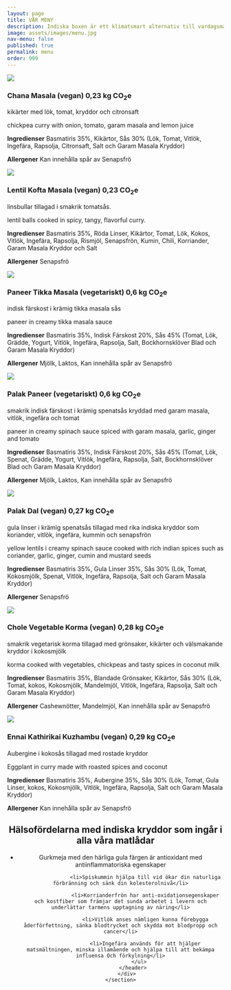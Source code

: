 ```yaml
---
layout: page
title: VÅR MENY
description: Indiska boxen är ett klimatsmart alternativ till vardagsmat. Maten är fylld av smaker och nyttigheter, med inspiration ifrån södra indien. Varje matlåda från Indiska boxen släpper ut mellan 0,3-0,6 kg CO2e och innehåller ca 400g mat. Currylåda (utan ris) serverar 2 portioner.
image: assets/images/menu.jpg
nav-menu: false
published: true
permalink: menu
order: 999
---
```


<div id="main">
	<section class="major">
		<div class="inner">
			<div class="menulist">
				<div class="menuitem">
				<img src="/assets/food/cm.jpg">
				<h3>Chana Masala (vegan) <i class="fas fa-fw fa-globe-americas"></i>0,23 kg CO<sub>2</sub>e</h3>
			   	<p>kikärter med lök, tomat, kryddor och citronsaft</p>
			        <p>chickpea curry with onion, tomato, garam masala and lemon juice</p>
				<p><b>Ingredienser</b> Basmatiris 35%, Kikärtor, Sås 30% (Lök, Tomat, Vitlök, Ingefära, Rapsolja, Citronsaft, Salt och Garam Masala Kryddor)</p>
			        <p><b>Allergener</b> Kan innehålla spår av Senapsfrö</p>	
			  	</div>
				<div class="menuitem">
				<img src="/assets/food/km.jpg">
				<h3>Lentil Kofta Masala (vegan) <i class="fas fa-fw fa-globe-americas"></i>0,23 CO<sub>2</sub>e</h3>
			   	<p>linsbullar tillagad i smakrik tomatsås.</p>
			  	<p>lentil balls cooked in spicy, tangy, flavorful curry.</p>
				<p><b>Ingredienser</b> Basmatiris 35%, Röda Linser, Kikärtor, Tomat, Lök, Kokos, Vitlök, Ingefära, Rapsolja, Rismjöl, Senapsfrön, Kumin, Chili, Korriander, Garam Masala Kryddor och Salt</p>
			        <p><b>Allergener</b> Senapsfrö</p>	
			  	</div>
				<div class="menuitem">
				<img src="/assets/food/pt.jpg">
				<h3>Paneer Tikka Masala (vegetariskt) <i class="fas fa-fw fa-globe-americas"></i>0,6 kg CO<sub>2</sub>e</h3>
			   	<p>indisk färskost i krämig tikka masala sås</p>
			        <p>paneer in creamy tikka masala sauce</p>
			  	<p><b>Ingredienser</b> Basmatiris 35%, Indisk Färskost 20%, Sås 45% (Tomat, Lök, Grädde, Yogurt, Vitlök, Ingefära, Rapsolja, Salt, Bockhornsklöver Blad och Garam Masala Kryddor)</p>
			  	<p><b>Allergener</b> Mjölk, Laktos, Kan innehålla spår av Senapsfrö</p>	
			  	</div>
			  	<div class="menuitem">
				<img src="/assets/food/pp.jpg">
				<h3>Palak Paneer (vegetariskt) <i class="fas fa-fw fa-globe-americas"></i>0,6 kg CO<sub>2</sub>e</h3>
				<p>smakrik indisk färskost i krämig spenatsås kryddad med garam masala, vitlök, ingefära och tomat</p>
			  	<p>paneer in creamy spinach sauce spiced with garam masala, garlic, ginger and tomato</p>
			  	<p><b>Ingredienser</b> Basmatiris 35%, Indisk Färskost 20%, Sås 45% (Tomat, Lök, Spenat, Grädde, Yogurt, Vitlök, Ingefära, Rapsolja, Salt, Bockhornsklöver Blad och Garam Masala Kryddor)</p>
			  	<p><b>Allergener</b> Mjölk, Laktos, Kan innehålla spår av Senapsfrö</p>
   				</div>
				<div class="menuitem">
				<img src="/assets/food/pd.jpg">
				<h3>Palak Dal (vegan) <i class="fas fa-fw fa-globe-americas"></i>0,27 kg CO<sub>2</sub>e</h3>
			  	<p>gula linser i krämig spenatsås tillagad med rika indiska kryddor som koriander, vitlök, ingefära, kummin och senapsfrön</p>
			  	<p>yellow lentils i creamy spinach sauce cooked with rich indian spices such as coriander, garlic, ginger, cumin and mustard seeds</p>
			  	<p><b>Ingredienser</b> Basmatiris 35%, Gula Linser 35%, Sås 30% (Lök, Tomat, Kokosmjölk, Spenat, Vitlök, Ingefära, Rapsolja, Salt och Garam Masala Kryddor)</p>
			  	<p><b>Allergener</b> Senapsfrö</p>
				</div>
				<div class="menuitem">
				<img src="/assets/food/vk.jpg">
				<h3>Chole Vegetable Korma (vegan) <i class="fas fa-fw fa-globe-americas"></i>0,28 kg CO<sub>2</sub>e</h3>
			  	<p>smakrik vegetarisk korma tillagad med grönsaker, kikärter och välsmakande kryddor i kokosmjölk</p>
			  	<p>korma cooked with vegetables, chickpeas and tasty spices in coconut milk</p>
			  	<p><b>Ingredienser</b> Basmatiris 35%, Blandade Grönsaker, Kikärtor, Sås 30% (Lök, Tomat, kokos, Kokosmjölk, Mandelmjöl, Vitlök, Ingefära, Rapsolja, Salt och Garam Masala Kryddor)</p>
			  	<p><b>Allergener</b> Cashewnötter, Mandelmjöl, Kan innehålla spår av Senapsfrö</p>
				</div>
				<div class="menuitem">
				<img src="/assets/food/ek.jpg">
				<h3>Ennai Kathirikai Kuzhambu (vegan) <i class="fas fa-fw fa-globe-americas"></i>0,29 kg CO<sub>2</sub>e</h3>
			  	<p>Aubergine i kokosås tillagad med rostade kryddor</p>
			  	<p>Eggplant in curry made with roasted spices and coconut</p>
			  	<p><b>Ingredienser</b> Basmatiris 35%, Aubergine 35%, Sås 30% (Lök, Tomat, Gula Linser, kokos, Kokosmjölk, Vitlök, Ingefära, Rapsolja, Salt och Garam Masala Kryddor)</p>
			  	<p><b>Allergener</b> Kan innehålla spår av Senapsfrö</p>
				</div>
                                <!--
				<div class="menuitem">
				<img src="/assets/food/bc.jpg">
				<h3>Butter Chicken <i class="fas fa-fw fa-globe-americas"></i>0,6 kg CO<sub>2</sub>e</h3>
			  	<p>yoghurtmarinerad kycklinglårfilé tillagade i smör och smakrik tomatsås</p>
			  	<p>yogurt marinated chicken fillet in tasty tomato butter sauce</p>
			  	<p><b>Ingredienser</b> Basmatiris 35%, Svensk Kycklinglårfilé 30%, Sås 35% (Tomat, Lök, Yogurt, Smör, Vitlök, Ingefära, Garam Masala Kryddor, Bockhornsklöver Blad och Salt)</p>
			  	<p><b>Allergener</b> Mjölk, Laktos, Kan innehålla spår av Senapsfrö</p>
				</div>
				<div class="menuitem">
				<img src="/assets/food/MC.jpg">
				<h3>Chicken Madras <i class="fas fa-fw fa-globe-americas"></i>0,57 kg CO<sub>2</sub>e</h3>
			  	<p>yoghurtmarinerad kycklinglårfilé tillagad i smakrik kokoskryddsås med doft av ingefära,spiskummin och koriander</p>
			  	<p>yogurt marinated chicken fillet in rich, fragrant coconut curry</p>
			  	<p><b>Ingredienser</b> Basmatiris 35%, Svensk Kycklinglårfilé 30%, Sås 35% (Tomat, Lök, Yogurt, Smör, kokos, Kokosmjölk, Vitlök, Ingefära, Garam Masala Kryddor och Salt)</p>
			  	<p><b>Allergener</b> Mjölk, Laktos, Kan innehålla spår av Senapsfrö</p>
				</div>
                                -->
			</div>
    		</div>
	</section>
	<section id="spicebanner" class="major">
		<div class="inner">
			<header class="major">
				<h2>Hälsofördelarna med indiska kryddor som ingår i alla våra matlådar</h2>
				<ul>
					<li>Gurkmeja med den härliga gula färgen är antioxidant med antiinflammatoriska egenskaper</li>

					<li>Spiskummin hjälpa till vid ökar din naturliga förbränning och sänk din kolesterolnivå</li>

					<li>Korrianderfrön har anti-oxidationsegenskaper och kostfiber som främjar det sunda arbetet i levern och underlättar tarmens upptagning av näring</li>

					<li>Vitlök anses nämligen kunna förebygga åderförfettning, sänka blodtrycket och skydda mot blodpropp och cancer</li>

					<li>Ingefära används för att hjälper matsmältningen, minska illamående och hjälpa till att bekämpa influensa Och förkylning</li>
				</ul>
			</header>
  		</div>
	</section>
</div>
